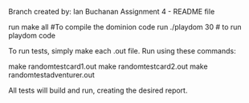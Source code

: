 Branch created by: Ian Buchanan
Assignment 4 - README file

run make all #To compile the dominion code
run ./playdom 30 # to run playdom code

To run tests, simply make each .out file. Run using these commands:

make randomtestcard1.out
make randomtestcard2.out
make randomtestadventurer.out

All tests will build and run, creating the desired report.

